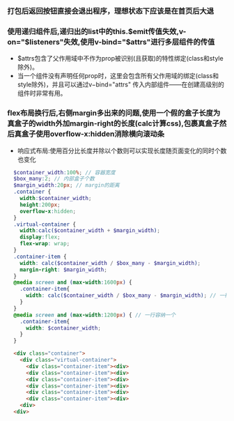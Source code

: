 ### 打包后返回按钮直接会退出程序，理想状态下应该是在首页后大退



### 使用递归组件后,递归出的list中的this.$emit传值失效,v-on="$listeners"失效,使用v-bind="$attrs"进行多层组件的传值
  + $attrs包含了父作用域中不作为prop被识别(且获取)的特性绑定(class和style除外)。
  + 当一个组件没有声明任何prop时，这里会包含所有父作用域的绑定(class和style除外)，并且可以通过v−bind="attrs" 传入内部组件——在创建高级别的组件时非常有用。
### flex布局换行后,右侧margin多出来的问题,使用一个假的盒子长度为真盒子的width外加margin-right的长度(calc计算css),包裹真盒子然后真盒子使用overflow-x:hidden消除横向滚动条
  + 响应式布局:使用百分比长度并除以个数则可以实现长度随页面变化的同时个数也变化
  ```scss
    $container_width:100%; // 容器宽度
    $box_many:2; // 内部盒子个数
    $margin_width:20px; // margin的距离
    .container {
      width:$container_width;
      height:200px;
      overflow-x:hidden;
    }
    .virtual-container {
      width:calc($container_width + $margin_width);
      display:flex;
      flex-wrap: wrap;
    }
    .container-item {
      width: calc($container_width / $box_many - $margin_width);
      margin-right: $margin_width;
    }
    @media screen and (max-width:1600px) {
      .container-item{
        width: calc($container_width / $box_many - $margin_width); // 一行容纳两个
      }
    }
    @media screen and (max-width:1200px) { // 一行容纳一个
      .container-item{
        width: $container_width;
      }
    }
  ```
  ```html
    <div class="container">
      <div class="virtual-container">
        <div class="container-item"><div>
        <div class="container-item"><div>
        <div class="container-item"><div>
        <div class="container-item"><div>
        <div class="container-item"><div>
        <div class="container-item"><div>
      <div>
    <div>
  ```